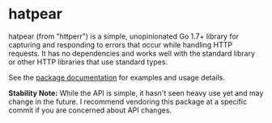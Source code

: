 # hatpear

hatpear (from "httperr") is a simple, unopinionated Go 1.7+ library for
capturing and responding to errors that occur while handling HTTP requests. It
has no dependencies and works well with the standard library or other HTTP
libraries that use standard types.

See the [package documentation](https://godoc.org/github.com/bluekeyes/hatpear) for
examples and usage details.

**Stability Note:** While the API is simple, it hasn't seen heavy use yet and
may change in the future. I recommend vendoring this package at a specific
commit if you are concerned about API changes.
